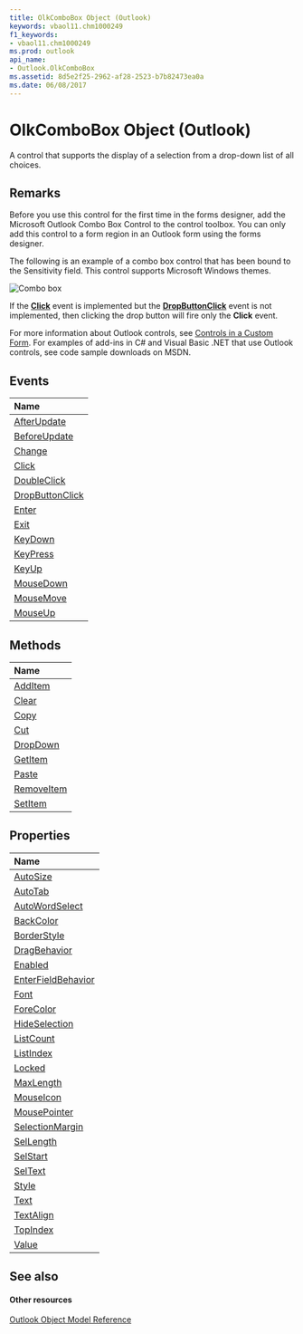 ```yaml
---
title: OlkComboBox Object (Outlook)
keywords: vbaol11.chm1000249
f1_keywords:
- vbaol11.chm1000249
ms.prod: outlook
api_name:
- Outlook.OlkComboBox
ms.assetid: 8d5e2f25-2962-af28-2523-b7b82473ea0a
ms.date: 06/08/2017
---
```



# OlkComboBox Object (Outlook)

A control that supports the display of a selection from a drop-down list of all choices.


## Remarks

Before you use this control for the first time in the forms designer, add the Microsoft Outlook Combo Box Control to the control toolbox. You can only add this control to a form region in an Outlook form using the forms designer.

The following is an example of a combo box control that has been bound to the Sensitivity field. This control supports Microsoft Windows themes.


![Combo box](images/olComboBox_ZA10120277.gif)



If the **[Click](olkcombobox-click-event-outlook.md)** event is implemented but the **[DropButtonClick](olkcombobox-dropbuttonclick-event-outlook.md)** event is not implemented, then clicking the drop button will fire only the **Click** event.

For more information about Outlook controls, see [Controls in a Custom Form](http://msdn.microsoft.com/library/fcba1b34-c526-5d01-8644-cb8852bd2348%28Office.15%29.aspx). For examples of add-ins in C# and Visual Basic .NET that use Outlook controls, see code sample downloads on MSDN. 


## Events



|**Name**|
|:-----|
|[AfterUpdate](olkcombobox-afterupdate-event-outlook.md)|
|[BeforeUpdate](olkcombobox-beforeupdate-event-outlook.md)|
|[Change](olkcombobox-change-event-outlook.md)|
|[Click](olkcombobox-click-event-outlook.md)|
|[DoubleClick](olkcombobox-doubleclick-event-outlook.md)|
|[DropButtonClick](olkcombobox-dropbuttonclick-event-outlook.md)|
|[Enter](olkcombobox-enter-event-outlook.md)|
|[Exit](olkcombobox-exit-event-outlook.md)|
|[KeyDown](olkcombobox-keydown-event-outlook.md)|
|[KeyPress](olkcombobox-keypress-event-outlook.md)|
|[KeyUp](olkcombobox-keyup-event-outlook.md)|
|[MouseDown](olkcombobox-mousedown-event-outlook.md)|
|[MouseMove](olkcombobox-mousemove-event-outlook.md)|
|[MouseUp](olkcombobox-mouseup-event-outlook.md)|

## Methods



|**Name**|
|:-----|
|[AddItem](olkcombobox-additem-method-outlook.md)|
|[Clear](olkcombobox-clear-method-outlook.md)|
|[Copy](olkcombobox-copy-method-outlook.md)|
|[Cut](olkcombobox-cut-method-outlook.md)|
|[DropDown](olkcombobox-dropdown-method-outlook.md)|
|[GetItem](olkcombobox-getitem-method-outlook.md)|
|[Paste](olkcombobox-paste-method-outlook.md)|
|[RemoveItem](olkcombobox-removeitem-method-outlook.md)|
|[SetItem](olkcombobox-setitem-method-outlook.md)|

## Properties



|**Name**|
|:-----|
|[AutoSize](olkcombobox-autosize-property-outlook.md)|
|[AutoTab](olkcombobox-autotab-property-outlook.md)|
|[AutoWordSelect](olkcombobox-autowordselect-property-outlook.md)|
|[BackColor](olkcombobox-backcolor-property-outlook.md)|
|[BorderStyle](olkcombobox-borderstyle-property-outlook.md)|
|[DragBehavior](olkcombobox-dragbehavior-property-outlook.md)|
|[Enabled](olkcombobox-enabled-property-outlook.md)|
|[EnterFieldBehavior](olkcombobox-enterfieldbehavior-property-outlook.md)|
|[Font](olkcombobox-font-property-outlook.md)|
|[ForeColor](olkcombobox-forecolor-property-outlook.md)|
|[HideSelection](olkcombobox-hideselection-property-outlook.md)|
|[ListCount](olkcombobox-listcount-property-outlook.md)|
|[ListIndex](olkcombobox-listindex-property-outlook.md)|
|[Locked](olkcombobox-locked-property-outlook.md)|
|[MaxLength](olkcombobox-maxlength-property-outlook.md)|
|[MouseIcon](olkcombobox-mouseicon-property-outlook.md)|
|[MousePointer](olkcombobox-mousepointer-property-outlook.md)|
|[SelectionMargin](olkcombobox-selectionmargin-property-outlook.md)|
|[SelLength](olkcombobox-sellength-property-outlook.md)|
|[SelStart](olkcombobox-selstart-property-outlook.md)|
|[SelText](olkcombobox-seltext-property-outlook.md)|
|[Style](olkcombobox-style-property-outlook.md)|
|[Text](olkcombobox-text-property-outlook.md)|
|[TextAlign](olkcombobox-textalign-property-outlook.md)|
|[TopIndex](olkcombobox-topindex-property-outlook.md)|
|[Value](olkcombobox-value-property-outlook.md)|

## See also


#### Other resources


[Outlook Object Model Reference](http://msdn.microsoft.com/library/73221b13-d8d8-99b8-3394-b95dbbfd5ddc%28Office.15%29.aspx)
